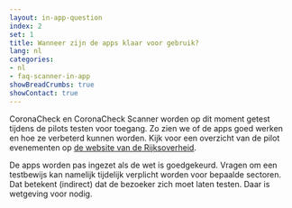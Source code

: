 ```yaml
---
layout: in-app-question
index: 2
set: 1
title: Wanneer zijn de apps klaar voor gebruik? 
lang: nl
categories:
- nl
- faq-scanner-in-app
showBreadCrumbs: true
showContact: true
---
```

CoronaCheck en CoronaCheck Scanner worden op dit moment getest tijdens de pilots testen voor toegang. Zo zien we of de apps goed werken en hoe ze verbeterd kunnen worden. Kijk voor een overzicht van de pilot evenementen op <a href='https://www.rijksoverheid.nl/onderwerpen/coronavirus-covid-19/algemene-coronaregels/cijfers-en-onderzoeken-over-het-coronavirus/pilot-toegangsbewijzen' target='_blank' rel='noopener noreferrer'>de website van de Rijksoverheid</a>. 

De apps worden pas ingezet als de wet is goedgekeurd. Vragen om een testbewijs kan namelijk tijdelijk verplicht worden voor bepaalde sectoren. Dat betekent (indirect) dat de bezoeker zich moet laten testen. Daar is wetgeving voor nodig.
